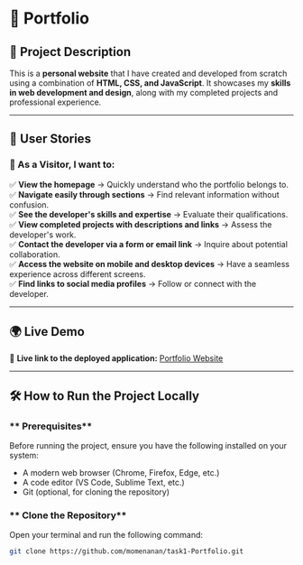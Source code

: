 # 🌟 Portfolio  

## 📌 Project Description  
This is a **personal website** that I have created and developed from scratch using a combination of **HTML, CSS, and JavaScript**. It showcases my **skills in web development and design**, along with my completed projects and professional experience.  

---

## 🚀 User Stories  

### 👤 As a Visitor, I want to:  
✅ **View the homepage** → Quickly understand who the portfolio belongs to.  
✅ **Navigate easily through sections** → Find relevant information without confusion.  
✅ **See the developer's skills and expertise** → Evaluate their qualifications.  
✅ **View completed projects with descriptions and links** → Assess the developer's work.  
✅ **Contact the developer via a form or email link** → Inquire about potential collaboration.  
✅ **Access the website on mobile and desktop devices** → Have a seamless experience across different screens.  
✅ **Find links to social media profiles** → Follow or connect with the developer.  

---

## 🌍 Live Demo  
🔗 **Live link to the deployed application:** [Portfolio Website](https://momenanan.github.io/task1-Portfolio/Main.html)  

---

## 🛠️ How to Run the Project Locally  

### ** Prerequisites**  
Before running the project, ensure you have the following installed on your system:  
- A modern web browser (Chrome, Firefox, Edge, etc.)  
- A code editor (VS Code, Sublime Text, etc.)  
- Git (optional, for cloning the repository)  

### ** Clone the Repository**  
Open your terminal and run the following command:  

```bash
git clone https://github.com/momenanan/task1-Portfolio.git
